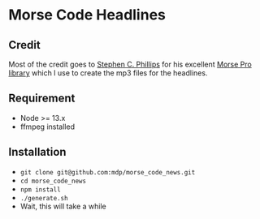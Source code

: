 # Morse Code Headlines

## Credit

Most of the credit goes to [Stephen C. Phillips](https://scphillips.com/) for his excellent [Morse Pro library](https://github.com/scp93ch/morse-pro) which I use to create the mp3 files for the headlines.

## Requirement

- Node >= 13.x
- ffmpeg installed

## Installation

- `git clone git@github.com:mdp/morse_code_news.git`
- `cd morse_code_news`
- `npm install`
- `./generate.sh`
- Wait, this will take a while

